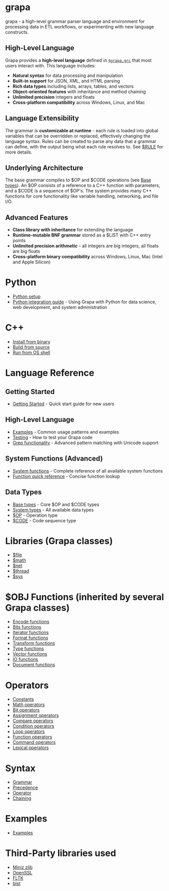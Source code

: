 
# grapa
grapa - a high-level grammar parser language and environment for processing data in ETL workflows, or experimenting with new language constructs.

## High-Level Language

Grapa provides a **high-level language** defined in [`$grapa.grc`](lib/grapa/$grapa.grc) that most users interact with. This language includes:

- **Natural syntax** for data processing and manipulation
- **Built-in support** for JSON, XML, and HTML parsing
- **Rich data types** including lists, arrays, tables, and vectors
- **Object-oriented features** with inheritance and method chaining
- **Unlimited precision** integers and floats
- **Cross-platform compatibility** across Windows, Linux, and Mac

## Language Extensibility

The grammar is **customizable at runtime** - each rule is loaded into global variables that can be overridden or replaced, effectively changing the language syntax. Rules can be created to parse any data that a grammar can define, with the output being what each rule resolves to. See [$RULE](docs/type/RULE.md) for more details.

## Underlying Architecture

The base grammar compiles to $OP and $CODE operations (see [Base types](docs/BASETYPES.md)). An $OP consists of a reference to a C++ function with parameters, and a $CODE is a sequence of $OP's. The system provides many C++ functions for core functionality like variable handling, networking, and file I/O.

## Advanced Features

- **Class library with inheritance** for extending the language
- **Runtime-mutable BNF grammar** stored as a $LIST with C++ entry points
- **Unlimited precision arithmetic** - all integers are big integers, all floats are big floats
- **Cross-platform binary compatibility** across Windows, Linux, Mac (Intel and Apple Silicon) 

# Python
- [Python setup](docs/PYTHON.md)
- [Python integration guide](docs/python_integration.md) - Using Grapa with Python for data science, web development, and system administration

# C++
- [Install from binary](docs/BINARY.md)
- [Build from source](docs/BUILD.md)
- [Run from OS shell](docs/RUN.md)

# Language Reference

## Getting Started
- [Getting Started](docs/GETTING_STARTED.md) - Quick start guide for new users

## High-Level Language
- [Examples](docs/EXAMPLES.md) - Common usage patterns and examples
- [Testing](docs/TESTING.md) - How to test your Grapa code
- [Grep functionality](docs/GREP.md) - Advanced pattern matching with Unicode support

## System Functions (Advanced)
- [System functions](docs/SYSTEM_FUNCTIONS.md) - Complete reference of all available system functions
- [Function quick reference](docs/FUNCTION_QUICK_REFERENCE.md) - Concise function lookup

## Data Types
- [Base types](docs/BASETYPES.md) - Core $OP and $CODE types
- [System types](docs/SYSTYPES.md) - All available data types
- [$OP](docs/type/OP.md) - Operation type
- [$CODE](docs/type/CODE.md) - Code sequence type

# Libraries (Grapa classes)
- [$file](docs/sys/file.md)
- [$math](docs/sys/math.md)
- [$net](docs/sys/net.md)
- [$thread](docs/sys/thread.md)
- [$sys](docs/sys/sys.md)

# $OBJ Functions (inherited by several Grapa classes)
- [Encode functions](docs/obj/encode.md)
- [Bits functions](docs/obj/bits.md)
- [Iterator functions](docs/obj/iterate.md)
- [Format functions](docs/obj/format.md)
- [Transform functions](docs/obj/transform.md)
- [Type functions](docs/obj/type.md)
- [Vector functions](docs/obj/vector.md)
- [IO functions](docs/obj/io.md)
- [Document functions](docs/obj/document.md)

# Operators
- [Constants](docs/operators/constants.md)
- [Math operators](docs/operators/math.md)
- [Bit operators](docs/operators/bit.md)
- [Assignment operators](docs/operators/assignment.md)
- [Compare operators](docs/operators/compare.md)
- [Condition operators](docs/operators/condition.md)
- [Loop operators](docs/operators/loop.md)
- [Function operators](docs/operators/function.md)
- [Command operators](docs/operators/command.md)
- [Lexical operators](docs/operators/lexical.md)

# Syntax
- [Grammar](docs/syntax/grammar.md)
- [Precedence](docs/syntax/precedence.md)
- [Operator](docs/syntax/operator.md)
- [Chaining](docs/syntax/chaining.md)

# Examples
- [Examples](docs/EXAMPLES.md)

# Third-Party libraries used
* [Miniz zlib](https://github.com/richgel999/miniz/releases)
* [OpenSSL](https://www.openssl.org/)
* [FLTK](https://www.fltk.org/)
* [blst](https://github.com/supranational/blst)
